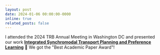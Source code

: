 ```yaml
---
layout: post
date: 2024-01-06 00:00:00-0000
inline: true
related_posts: false
---
```


I attended the 2024 TRB Annual Meeting in Washington DC and presented our work [**Integrated Synchromodal Transport Planning and Preference Learning**](https://scholar.google.com/citations?view_op=view_citation&hl=en&user=tf8e59wAAAAJ&citation_for_view=tf8e59wAAAAJ:M7yex6snE4oC) :ship: We got the "Best Academic Paper Award"!

